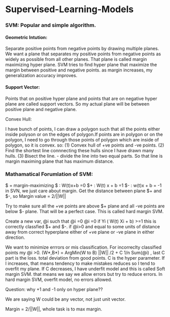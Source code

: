# Supervised-Learning-Models

### SVM: Popular and simple algorithm.

#### Geometric Intution:

Separate positive points from negative points by drawing multiple planes. We want a plane that separates my positive 
points from negative points as widely as possible from all other planes. That plane is called margin maximizing hyper plane.
SVM tries to find hyper plane that maximize the margin between positive and negative points. as margin increases, my generalization accuracy improves.

#### Support Vector:

Points that on positive hyper plane and points that are on negative hyper plane are called support vectors. 
So my actual plane will be between positive plane and negative plane.

Convex Hull:

I have bunch of points,  I can draw a polygon such that all the points either inside polyson or on the edges of polygon.If points are in polygon or on the polygon, I need to go through those points  of polygon which are inside of polygon, so it is convex.
so:
(1) Convex hull of +ve points  and -ve points.
(2) Find the shortest line connnecting these hulls since I have drawn many hulls.
(3) Bisect the line.  - divide the line into two equal parts. So that line is margin maximing plane that has maximum distance.

### Mathamatical Forumlation of SVM:

$ = margin-maximizing 
$  : W(t)x+b =0
$+ : W(t) x + b =1
$- : w(t)x + b = -1
in SVN, we just care about margin. Get the distance between plane $+ and $-, so Margin value = 2/||W||

Try to make sure all the +ve points are above $+ plane and all -ve points are below $- plane. That will be a perfect case. This is called hard margin SVM.

Create a new var, @i such that
@i =0 @i =0 if Yi ( W(t) Xi + b) >=1 this is correctly classfied $+ and $-.
if @i>0 and equal to some units of distance away from correct hyperplane either of +ve plane or -ve plane in either direction.

We want to minimize errrors or mis classification.  For incorreclty classified points my @i >0. 
(W*,B*) = ArgMin(W to B) ||W|| /2 + C 1/n Sum(@i) , last C part is the loss. total deviation from good points.  C is the hyper parameter. If I increases, that means tendency to make mistakes reduces so I  tend to overfit my plane. 
If C decreases, I have underfit model and this is called Soft margin SVM. that means we say we allow errors but try to reduce errors.
In hard margin SVM, overfit model, no errors allowed.

Question:  why +1 and -1 only on hyper plane??

We are saying W could be any vector, not just unit vector.

Margin = 2/||W||, whole task is to max margin. 









 









